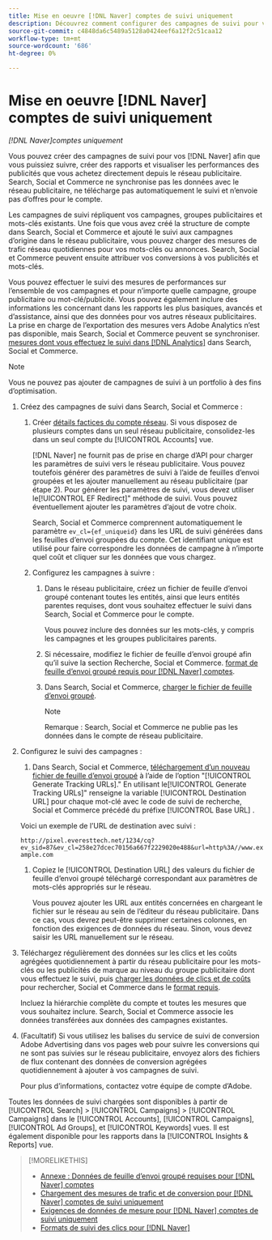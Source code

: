 ```yaml
---
title: Mise en oeuvre [!DNL Naver] comptes de suivi uniquement
description: Découvrez comment configurer des campagnes de suivi pour vos [!DNL Naver] afin que vous puissiez suivre, créer des rapports et visualiser les performances des publicités que vous achetez directement depuis le réseau publicitaire.
source-git-commit: c4848da6c5489a5128a0424eef6a12f2c51caa12
workflow-type: tm+mt
source-wordcount: '686'
ht-degree: 0%

---
```


# Mise en oeuvre [!DNL Naver] comptes de suivi uniquement

*[!DNL Naver]comptes uniquement*

Vous pouvez créer des campagnes de suivi pour vos [!DNL Naver] afin que vous puissiez suivre, créer des rapports et visualiser les performances des publicités que vous achetez directement depuis le réseau publicitaire. Search, Social et Commerce ne synchronise pas les données avec le réseau publicitaire, ne télécharge pas automatiquement le suivi et n’envoie pas d’offres pour le compte.

Les campagnes de suivi répliquent vos campagnes, groupes publicitaires et mots-clés existants. Une fois que vous avez créé la structure de compte dans Search, Social et Commerce et ajouté le suivi aux campagnes d’origine dans le réseau publicitaire, vous pouvez charger des mesures de trafic réseau quotidiennes pour vos mots-clés ou annonces. Search, Social et Commerce peuvent ensuite attribuer vos conversions à vos publicités et mots-clés.

Vous pouvez effectuer le suivi des mesures de performances sur l’ensemble de vos campagnes et pour n’importe quelle campagne, groupe publicitaire ou mot-clé/publicité. Vous pouvez également inclure des informations les concernant dans les rapports les plus basiques, avancés et d’assistance, ainsi que des données pour vos autres réseaux publicitaires. La prise en charge de l’exportation des mesures vers Adobe Analytics n’est pas disponible, mais Search, Social et Commerce peuvent se synchroniser. [mesures dont vous effectuez le suivi dans [!DNL Analytics]](/help/integrations/analytics/analytics-data-in-advertising.md) dans Search, Social et Commerce.

>[!NOTE]
>
>Vous ne pouvez pas ajouter de campagnes de suivi à un portfolio à des fins d’optimisation.

1. Créez des campagnes de suivi dans Search, Social et Commerce :

   1. Créer [détails factices du compte réseau](/help/search-social-commerce/campaign-management/accounts/ad-network-account-manage.md). Si vous disposez de plusieurs comptes dans un seul réseau publicitaire, consolidez-les dans un seul compte du [!UICONTROL Accounts] vue.

      [!DNL Naver] ne fournit pas de prise en charge d’API pour charger les paramètres de suivi vers le réseau publicitaire. Vous pouvez toutefois générer des paramètres de suivi à l’aide de feuilles d’envoi groupées et les ajouter manuellement au réseau publicitaire (par étape 2). Pour générer les paramètres de suivi, vous devez utiliser le[!UICONTROL EF Redirect]&quot; méthode de suivi. Vous pouvez éventuellement ajouter les paramètres d’ajout de votre choix.

      Search, Social et Commerce comprennent automatiquement le paramètre `ev_cl={ef_uniqueid}` dans les URL de suivi générées dans les feuilles d’envoi groupées du compte. Cet identifiant unique est utilisé pour faire correspondre les données de campagne à n’importe quel coût et cliquer sur les données que vous chargez.

   1. Configurez les campagnes à suivre :

      1. Dans le réseau publicitaire, créez un fichier de feuille d’envoi groupé contenant toutes les entités, ainsi que leurs entités parentes requises, dont vous souhaitez effectuer le suivi dans Search, Social et Commerce pour le compte.

         Vous pouvez inclure des données sur les mots-clés, y compris les campagnes et les groupes publicitaires parents.

      1. Si nécessaire, modifiez le fichier de feuille d’envoi groupé afin qu’il suive la section Recherche, Social et Commerce. [format de feuille d’envoi groupé requis pour [!DNL Naver] comptes](/help/search-social-commerce/campaign-management/bulksheets/bulksheet-data-formats/bulksheet-data-naver.md).

      1. Dans Search, Social et Commerce, [charger le fichier de feuille d’envoi groupé](/help/search-social-commerce/campaign-management/bulksheets/bulksheet-upload.md).

         >[!NOTE]
         >
         >Remarque : Search, Social et Commerce ne publie pas les données dans le compte de réseau publicitaire.

1. Configurez le suivi des campagnes :

   1. Dans Search, Social et Commerce, [téléchargement d’un nouveau fichier de feuille d’envoi groupé](/help/search-social-commerce/campaign-management/bulksheets/bulksheet-download.md) à l’aide de l’option &quot;[!UICONTROL Generate Tracking URLs].&quot;
   En utilisant le[!UICONTROL Generate Tracking URLs]&quot; renseigne la variable [!UICONTROL Destination URL] pour chaque mot-clé avec le code de suivi de recherche, Social et Commerce précédé du préfixe [!UICONTROL Base URL] .

   Voici un exemple de l’URL de destination avec suivi :

   ```http://pixel.everesttech.net/1234/cq?ev_sid=87&ev_cl=258e27dcec70156a667f2229020e488&url=http%3A//www.example.com```

   1. Copiez le [!UICONTROL Destination URL] des valeurs du fichier de feuille d’envoi groupé téléchargé correspondant aux paramètres de mots-clés appropriés sur le réseau.

      Vous pouvez ajouter les URL aux entités concernées en chargeant le fichier sur le réseau au sein de l’éditeur du réseau publicitaire. Dans ce cas, vous devrez peut-être supprimer certaines colonnes, en fonction des exigences de données du réseau. Sinon, vous devez saisir les URL manuellement sur le réseau.


1. Téléchargez régulièrement des données sur les clics et les coûts agrégées quotidiennement à partir du réseau publicitaire pour les mots-clés ou les publicités de marque au niveau du groupe publicitaire dont vous effectuez le suivi, puis [charger les données de clics et de coûts](/help/search-social-commerce/tools/metrics-upload-tracking-campaigns/naver-tracking-campaigns-upload-metrics.md) pour rechercher, Social et Commerce dans le [format requis](/help/search-social-commerce/tools/metrics-upload-tracking-campaigns/naver-tracking-campaigns-data-requirements.md).

   Incluez la hiérarchie complète du compte et toutes les mesures que vous souhaitez inclure. Search, Social et Commerce associe les données transférées aux données des campagnes existantes.

1. (Facultatif) Si vous utilisez les balises du service de suivi de conversion Adobe Advertising dans vos pages web pour suivre les conversions qui ne sont pas suivies sur le réseau publicitaire, envoyez alors des fichiers de flux contenant des données de conversion agrégées quotidiennement à ajouter à vos campagnes de suivi.

   Pour plus d’informations, contactez votre équipe de compte d’Adobe.

Toutes les données de suivi chargées sont disponibles à partir de [!UICONTROL Search] > [!UICONTROL Campaigns] > [!UICONTROL Campaigns] dans le [!UICONTROL Accounts], [!UICONTROL Campaigns], [!UICONTROL Ad Groups], et [!UICONTROL Keywords] vues. Il est également disponible pour les rapports dans la [!UICONTROL Insights & Reports] vue.

>[!MORELIKETHIS]
>
>* [Annexe : Données de feuille d’envoi groupé requises pour [!DNL Naver] comptes](/help/search-social-commerce/campaign-management/bulksheets/bulksheet-data-formats/bulksheet-data-naver.md)
>* [Chargement des mesures de trafic et de conversion pour [!DNL Naver] comptes de suivi uniquement](/help/search-social-commerce/tools/metrics-upload-tracking-campaigns/naver-tracking-campaigns-upload-metrics.md)
>* [Exigences de données de mesure pour [!DNL Naver] comptes de suivi uniquement](/help/search-social-commerce/tools/metrics-upload-tracking-campaigns/naver-tracking-campaigns-data-requirements.md)
>* [Formats de suivi des clics pour [!DNL Naver]](/help/search-social-commerce/tracking/formats-click-tracking-naver.md)

